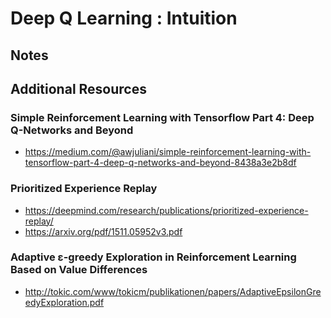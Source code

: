 # Deep Q Learning : Intuition

## Notes

## Additional Resources

### Simple Reinforcement Learning with Tensorflow Part 4: Deep Q-Networks and Beyond
- https://medium.com/@awjuliani/simple-reinforcement-learning-with-tensorflow-part-4-deep-q-networks-and-beyond-8438a3e2b8df

### Prioritized Experience Replay
- https://deepmind.com/research/publications/prioritized-experience-replay/
- https://arxiv.org/pdf/1511.05952v3.pdf

### Adaptive ε-greedy Exploration in Reinforcement Learning Based on Value Differences
- http://tokic.com/www/tokicm/publikationen/papers/AdaptiveEpsilonGreedyExploration.pdf